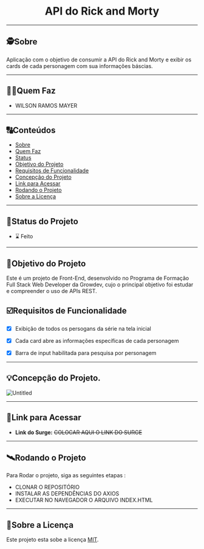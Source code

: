 <h1 align="center">
     API do Rick and Morty
</h1>



---

##  🕵Sobre

Aplicação com o objetivo de consumir a API do Rick and Morty e exibir os cards de cada personagem com sua informações báscias.

---

##  🧑‍🦰Quem Faz 

- WILSON RAMOS MAYER

---
##  🔠Conteúdos

<!--ts-->
   * [Sobre](#sobre)
   * [Quem Faz](#-quem-faz)
   * [Status](#status)
   * [Objetivo do Projeto](#objetivo-do-projeto)
   * [Requisitos de Funcionalidade](#requisitos-de-funcionalidade)
   * [Concepção do Projeto](#concepcao-do-projeto)
   * [Link para Acessar](#link-para-acessar)
   * [Rodando o Projeto](#rodando-o-projeto)
   * [Sobre a Licença](#sobre-a-licença)
<!--te-->


---
##  🧭Status do Projeto

 - ⌛ Feito

---

##  🎯Objetivo do Projeto

Este é um projeto de Front-End, desenvolvido no Programa de Formação Full Stack Web Developer  da Growdev, cujo o principal objetivo foi estudar e compreender o uso de APIs REST. 


## ☑️Requisitos de Funcionalidade

- [x] Exibição de todos os persogans da série na tela inicial
- [x] Cada card abre as informações específicas de cada personagem
- [x] Barra de input habilitada para pesquisa por personagem 


---

## 💡Concepção do Projeto. 


![Untitled](https://user-images.githubusercontent.com/52434685/120907206-16eb8700-c636-11eb-936f-d5212a4c5a36.png)


---

## 🔗Link para Acessar

- **Link do Surge:** ~~COLOCAR AQUI O LINK DO SURGE~~

---


## 🛰Rodando o Projeto


Para Rodar o projeto, siga as seguintes etapas :

- CLONAR O REPOSITÓRIO
- INSTALAR AS DEPENDÊNCIAS DO AXIOS
- EXECUTAR NO NAVEGADOR O ARQUIVO INDEX.HTML


---

## 📝Sobre a Licença

Este projeto esta sobe a licença [MIT](./LICENSE).
